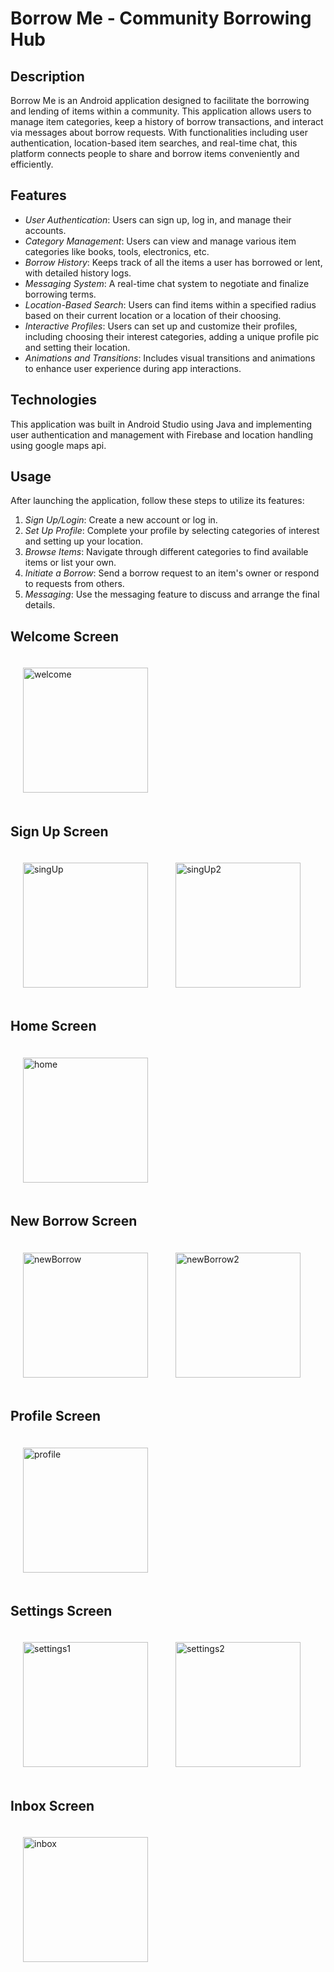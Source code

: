 # Borrow Me - Community Borrowing Hub 

## Description

Borrow Me is an Android application designed to facilitate the borrowing and lending of items within a community. This application allows users to manage item categories, keep a history of borrow transactions, and interact via messages about borrow requests. With functionalities including user authentication, location-based item searches, and real-time chat, this platform connects people to share and borrow items conveniently and efficiently.

## Features

- *User Authentication*: Users can sign up, log in, and manage their accounts.
- *Category Management*: Users can view and manage various item categories like books, tools, electronics, etc.
- *Borrow History*: Keeps track of all the items a user has borrowed or lent, with detailed history logs.
- *Messaging System*: A real-time chat system to negotiate and finalize borrowing terms.
- *Location-Based Search*: Users can find items within a specified radius based on their current location or a location of their choosing.
- *Interactive Profiles*: Users can set up and customize their profiles, including choosing their interest categories, adding a unique profile pic and setting their location.
- *Animations and Transitions*: Includes visual transitions and animations to enhance user experience during app interactions.

## Technologies

This application was built in Android Studio using Java and implementing user authentication and management with Firebase and location handling using google maps api. 

## Usage

After launching the application, follow these steps to utilize its features:

1. *Sign Up/Login*: Create a new account or log in.
2. *Set Up Profile*: Complete your profile by selecting categories of interest and setting up your location.
3. *Browse Items*: Navigate through different categories to find available items or list your own.
4. *Initiate a Borrow*: Send a borrow request to an item's owner or respond to requests from others.
5. *Messaging*: Use the messaging feature to discuss and arrange the final details.


## Welcome Screen
<img src="https://github.com/NimiB2/BorrowMe/assets/131991393/fa4b5cd5-e3ce-47ac-8464-c7f03cbab357" width="200" alt="welcome" style="margin: 20px;">

## Sign Up Screen
<img src="https://github.com/NimiB2/BorrowMe/assets/131991393/adcf7263-f179-45bc-b03b-76a476db49d2" width="200" alt="singUp" style="margin: 20px;">

<img src="https://github.com/NimiB2/BorrowMe/assets/131991393/f6f25ee7-a4c0-4757-b3b1-bdbbc9a466ac" width="200" alt="singUp2" style="margin: 20px;">

## Home Screen
<img src="https://github.com/NimiB2/BorrowMe/assets/131991393/12cee091-ad2c-4415-ac4c-7da513443b11" width="200" alt="home" style="margin: 20px;">

## New Borrow Screen
<img src="https://github.com/NimiB2/BorrowMe/assets/131991393/12462f44-1f73-468f-9aa5-fa73b66a0ac9" width="200" alt="newBorrow" style="margin: 20px;">

<img src="https://github.com/NimiB2/BorrowMe/assets/131991393/1aa32b79-f1fb-488b-802c-3c01ad961c81" width="200" alt="newBorrow2" style="margin: 20px;">

## Profile Screen
<img src="https://github.com/NimiB2/BorrowMe/assets/131991393/9b28caf5-d968-4eac-a14b-8499e9582c1b" width="200" alt="profile" style="margin: 20px;">

## Settings Screen
<img src="https://github.com/NimiB2/BorrowMe/assets/131991393/009202e2-58d7-4d2f-920f-b3baa1af7c28" width="200" alt="settings1" style="margin: 20px;">

<img src="https://github.com/NimiB2/BorrowMe/assets/131991393/8f96cbff-e333-4995-b2cc-252123aea397" width="200" alt="settings2" style="margin: 20px;">

## Inbox Screen
<img src="https://github.com/NimiB2/BorrowMe/assets/131991393/4fbe7cc9-448f-4b84-a226-7de0ac8d25eb" width="200" alt="inbox" style="margin: 20px;">






